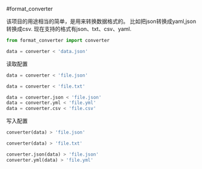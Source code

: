 #format_converter

该项目的用途相当的简单，是用来转换数据格式的。 比如把json转换成yaml,json转换成csv. 现在支持的格式有json、txt、csv、yaml.

```python
from format_converter import converter

data = converter < 'data.json'
```

读取配置
```python
data = converter < 'file.json'

data = converter < 'file.txt'

data = converter.json < 'file.json'
data = converter.yml < 'file.yml'
data = converter.csv < 'file.csv'
```

写入配置
```python
converter(data) > 'file.json'

converter(data) > 'file.txt'

converter.json(data) > 'file.json'
converter.yml(data) > 'file.yml'

```

